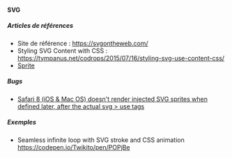 #### SVG

##### Articles de références
- Site de référence : https://svgontheweb.com/
- Styling SVG <use> Content with CSS : https://tympanus.net/codrops/2015/07/16/styling-svg-use-content-css/
- [Sprite](https://css-tricks.com/svg-sprites-use-better-icon-fonts/)

##### Bugs
- [Safari 8 (iOS & Mac OS) doesn't render injected SVG sprites when defined later, after the actual svg > use tags](https://gist.github.com/rhawbert/05c7a758cb22d2a1ed24)

##### Exemples
- Seamless infinite loop with SVG stroke and CSS animation https://codepen.io/Twikito/pen/POPjBe
